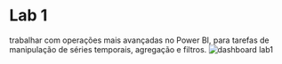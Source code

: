 # Lab 1  

trabalhar com operações mais avançadas no Power BI, para tarefas de manipulação de séries temporais, agregação e filtros.
![dashboard lab1](https://user-images.githubusercontent.com/18721122/180060964-9077bed9-bc3c-4ed7-a1f0-2843d7db6a89.png)
